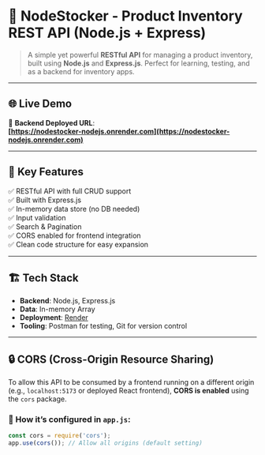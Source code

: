 # 🧾 NodeStocker - Product Inventory REST API (Node.js + Express)

> A simple yet powerful **RESTful API** for managing a product inventory, built using **Node.js** and **Express.js**. Perfect for learning, testing, and as a backend for inventory apps.

---

## 🌐 Live Demo

🔗 **Backend Deployed URL**:  
**[https://nodestocker-nodejs.onrender.com](https://nodestocker-nodejs.onrender.com)**

---

## 📌 Key Features

✅ RESTful API with full CRUD support  
✅ Built with Express.js  
✅ In-memory data store (no DB needed)  
✅ Input validation  
✅ Search & Pagination  
✅ CORS enabled for frontend integration  
✅ Clean code structure for easy expansion

---

## 🏗️ Tech Stack

- **Backend**: Node.js, Express.js  
- **Data**: In-memory Array  
- **Deployment**: [Render](https://render.com)  
- **Tooling**: Postman for testing, Git for version control  

---

## 🔒 CORS (Cross-Origin Resource Sharing)

To allow this API to be consumed by a frontend running on a different origin (e.g., `localhost:5173` or deployed React frontend), **CORS is enabled** using the `cors` package.

### 🔧 How it’s configured in `app.js`:

```js
const cors = require('cors');
app.use(cors()); // Allow all origins (default setting)
